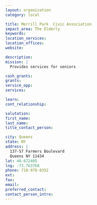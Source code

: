 ```yaml
---
layout: organization
category: local

title: Merrill Park  Civic Association
impact_area: The Elderly
keywords: 
location_services: 
location_offices: 
website: 

description: 
mission: |
  Provides services for seniors

cash_grants: 
grants: 
service_opp: 
services: 

learn: 
cont_relationship: 

salutation: 
first_name: 
last_name: 
title_contact_person: 

city: Queens
state: NY
address: |
  137-57 Farmers Boulevard  
  Queens NY 11434
lat: 40.672405
lng: -73.763768
phone: 718-978-8352
ext: 
fax: 
email: 
preferred_contact: 
contact_person_intro: 
---
```

